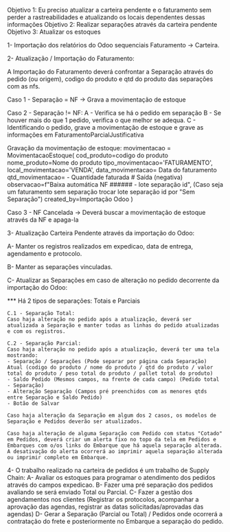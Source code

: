 Objetivo 1: Eu preciso atualizar a carteira pendente e o faturamento sem perder a rastreabilidades e atualizando os locais dependentes dessas informações
Objetivo 2: Realizar separações através da carteira pendente
Objetivo 3: Atualizar os estoques

1- Importação dos relatórios do Odoo sequenciais Faturamento -> Carteira.

2- Atualização / Importação do Faturamento:

A Importação do Faturamento deverá confrontar a Separação através do pedido (ou origem), codigo do produto e qtd do produto das separações com as nfs.

Caso 1 - Separação = NF -> Grava a movimentação de estoque

Caso 2 - Separação != NF:
    A - Verifica se há o pedido em separação
    B - Se houver mais do que 1 pedido, verifica o que melhor se adequa.
    C - Identificando o pedido, grave a movimentação de estoque e grave as informações em FaturamentoParcialJustificativa

Gravação da movimentação de estoque:
movimentacao = MovimentacaoEstoque(
                    cod_produto=codigo do produto
                    nome_produto=Nome do produto
                    tipo_movimentacao='FATURAMENTO',
                    local_movimentacao='VENDA',
                    data_movimentacao= Data do faturamento
                    qtd_movimentacao= - Quantidade faturada  # Saída (negativa)
                    observacao=f"Baixa automática NF ###### - lote separação id", (Caso seja um faturamento sem separação trocar lote separação id por "Sem Separação")
                    created_by=Importação Odoo
                )

Caso 3 - NF Cancelada -> Deverá buscar a movimentação de estoque através da NF e apaga-la 



3- Atualização Carteira Pendente através da importação do Odoo:

A- Manter os registros realizados em expedicao, data de entrega, agendamento e protocolo.

B- Manter as separações vinculadas.

C- Atualizar as Separações em caso de alteração no pedido decorrente da importação do Odoo:

*** Há 2 tipos de separações: Totais e Parciais

    C.1 - Separação Total:
    Caso haja alteração no pedido após a atualização, deverá ser atualizada a Separação e manter todas as linhas do pedido atualizadas e com os registros.

    C.2 - Separação Parcial:
    Caso haja alteração no pedido após a atualização, deverá ter uma tela mostrando: 
    - Separação / Separações (Pode separar por página cada Separação) Atual (codigo do produto / nome do produto / qtd do produto / valor total do produto / peso total do produto / pallet total do produto)
    - Saldo Pedido (Mesmos campos, na frente de cada campo) (Pedido total - Separação)
    - Alteração Separação (Campos pré preenchidos com as menores qtds entre Separação e Saldo Pedido)
    - Botão de Salvar

    Caso haja alteração da Separação em algum dos 2 casos, os modelos de Separação e Pedidos deverão ser atualizados.
    
    Caso haja alteração de alguma Separação com Pedido com status "Cotado" em Pedidos, deverá criar um alerta fixo no topo da tela em Pedidos e Embarques com o/os links do Embarque que há aquela separação alterada. 
    A desativação do alerta ocorrerá ao imprimir aquela separação alterada ou imprimir completo em Embarque.


4- O trabalho realizado na carteira de pedidos é um trabalho de Supply Chain:
A- Avaliar os estoques para programar o atendimento dos pedidos através do campos expedicao.
B- Fazer uma pré separação dos pedidos avaliando se será enviado Total ou Parcial.
C- Fazer a gestão dos agendamentos nos clientes (Registrar os protocolos, acompanhar a aprovação das agendas, registrar as datas solicitadas/aprovadas das agendas)
D- Gerar a Separação (Parcial ou Total) / Pedidos onde ocorrerá a contratação do frete e posteriormente no Embarque a separação do pedido.





